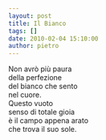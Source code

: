 ```yaml
---
layout: post
title: Il Bianco
tags: []
date: 2010-02-04 15:10:00
author: pietro
---
```

Non avrò più paura<br/>della perfezione<br/>del bianco che sento<br/>nel cuore.<br/>Questo vuoto<br/>senso di totale gioia<br/>è il campo appena arato<br/>che trova il suo sole.
